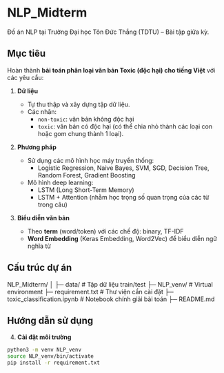 # NLP_Midterm

Đồ án NLP tại Trường Đại học Tôn Đức Thắng (TDTU) – Bài tập giữa kỳ.

## Mục tiêu

Hoàn thành **bài toán phân loại văn bản Toxic (độc hại) cho tiếng Việt** với các yêu cầu:

1. **Dữ liệu**  
   - Tự thu thập và xây dựng tập dữ liệu.  
   - Các nhãn:  
     - `non-toxic`: văn bản không độc hại  
     - `toxic`: văn bản có độc hại (có thể chia nhỏ thành các loại con hoặc gom chung thành 1 loại).

2. **Phương pháp**  
   - Sử dụng các mô hình học máy truyền thống:  
     - Logistic Regression, Naive Bayes, SVM, SGD, Decision Tree, Random Forest, Gradient Boosting  
   - Mô hình deep learning:  
     - LSTM (Long Short-Term Memory)  
     - LSTM + Attention (nhằm học trọng số quan trọng của các từ trong câu)

3. **Biểu diễn văn bản**  
   - Theo **term** (word/token) với các chế độ: binary, TF-IDF  
   - **Word Embedding** (Keras Embedding, Word2Vec) để biểu diễn ngữ nghĩa từ  

## Cấu trúc dự án
NLP_Midterm/
│
├─ data/ # Tập dữ liệu train/test
├─ NLP_venv/ # Virtual environment
├─ requirement.txt # Thư viện cần cài đặt
├─ toxic_classification.ipynb # Notebook chính giải bài toán
├─ README.md


## Hướng dẫn sử dụng

4. **Cài đặt môi trường**

```bash
python3 -m venv NLP_venv
source NLP_venv/bin/activate
pip install -r requirement.txt
